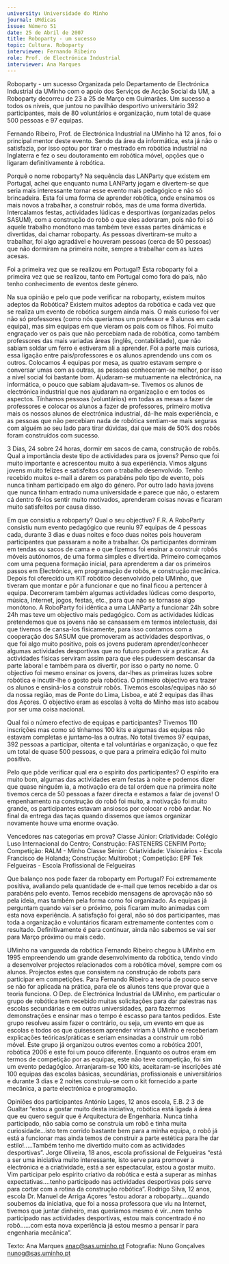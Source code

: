 ```yaml
---
university: Universidade do Minho
journal: UMdicas
issue: Número 51
date: 25 de Abril de 2007
title: Roboparty - um sucesso
topic: Cultura. Roboparty
interviewee: Fernando Ribeiro
role: Prof. de Electrónica Industrial
interviewer: Ana Marques
---
```




Roboparty - um sucesso
Organizada pelo Departamento de Electrónica Industrial da UMinho com o apoio dos Serviços de Acção Social da UM, a
Roboparty decorreu de 23 a 25 de Março em Guimarães. Um sucesso a todos os níveis, que juntou no pavilhão desportivo
universitário 392 participantes, mais de 80 voluntários e organização, num total de quase 500 pessoas e 97 equipas.


Fernando Ribeiro, Prof. de Electrónica Industrial
na UMinho há 12 anos, foi o principal mentor
deste evento. Sendo da área da informática, esta
já não o satisfazia, por isso optou por tirar o
mestrado em robótica industrial na Inglaterra e
fez o seu doutoramento em robótica móvel,
opções que o ligaram definitivamente à robótica.


Porquê o nome roboparty? 
Na sequência das
LANParty que existem em Portugal, achei que
enquanto numa LANParty jogam e divertem-se que
seria mais interessante tornar esse evento mais
pedagógico e não só brincadeira. Esta foi uma forma
de aprender robótica, onde ensinamos os mais
novos a trabalhar, a construir robôs, mas de uma
forma divertida. Intercalamos festas, actividades
lúdicas e desportivas (organizadas pelos SASUM),
com a construção do robô o que eles adoraram, pois
não foi só aquele trabalho monótono mas também
teve essas partes dinâmicas e divertidas, dai chamar
roboparty.
As pessoas divertiram-se muito a trabalhar, foi algo
agradável e houveram pessoas (cerca de 50
pessoas) que não dormiram na primeira noite,
sempre a trabalhar com as luzes acesas.


Foi a primeira vez que se realizou em Portugal?
Esta roboparty foi a primeira vez que se realizou,
tanto em Portugal como fora do país, não tenho
conhecimento de eventos deste género.


Na sua opinião e pelo que pode verificar na
roboparty, existem muitos adeptos da Robótica?
Existem muitos adeptos da robótica e cada vez que
se realiza um evento de robótica surgem ainda mais.
O mais curioso foi ver não só professores (como nós
queríamos um professor e 3 alunos em cada equipa),
mas sim equipas em que vieram os pais com os
filhos. Foi muito engraçado ver os pais que não
percebiam nada de robótica, como também
professores das mais variadas áreas (inglês,
contabilidade), que não sabiam soldar um ferro e
estiveram ali a aprender. Foi a parte mais curiosa,
essa ligação entre pais/professores e os alunos
aprendendo uns com os outros.
Colocamos 4 equipas por mesa, as quatro estavam
sempre o conversar umas com as outras, as pessoas
conheceram-se melhor, por isso a nível social foi
bastante bom. Ajudaram-se mutuamente na
electrónica, na informática, o pouco que sabiam
ajudavam-se. Tivemos os alunos de electrónica
industrial que nos ajudaram na organização e em
todos os aspectos. Tínhamos pessoas (voluntários)
em todas as mesas a fazer de professores e colocar
os alunos a fazer de professores, primeiro motiva
mais os nossos alunos de electrónica industrial, dá-lhe mais experiência, e as pessoas que não percebiam nada de robótica sentiam-se mais
seguras com alguém ao seu lado para tirar dúvidas,
dai que mais de 50% dos robôs foram construídos
com sucesso.


3 Dias, 24 sobre 24 horas, dormir em sacos de
cama, construção de robôs. Qual a importância
deste tipo de actividades para os jovens?
Penso que foi muito importante e acrescentou muito
à sua experiência. Vimos alguns jovens muito felizes
e satisfeitos com o trabalho desenvolvido. Tenho
recebido muitos e-mail a darem os parabéns pelo
tipo de evento, pois nunca tinham participado em
algo do género. Por outro lado havia jovens que
nunca tinham entrado numa universidade e parece
que não, o estarem cá dentro fê-los sentir muito
motivados, aprenderam coisas novas e ficaram
muito satisfeitos por causa disso.


Em que consistiu a roboparty? Qual o seu
objectivo?
F.R. A RoboParty consistiu num evento pedagógico
que reuniu 97 equipas de 4 pessoas cada, durante 3
dias e duas noites e foco duas noites pois houveram
participantes que passaram a noite a trabalhar. Os
participantes dormiram em tendas ou sacos de cama
e o que fizemos foi ensinar a construir robôs móveis
autónomos, de uma forma simples e divertida.
Primeiro começamos com uma pequena formação
inicial, para aprenderem a dar os primeiros passos
em Electrónica, em programação de robôs, e
construção mecânica. Depois foi oferecido um KIT
robótico desenvolvido pela UMinho, que tiveram que
montar e pôr a funcionar e que no final ficou a
pertencer à equipa. Decorreram também algumas
actividades lúdicas como desporto, música, Internet,
jogos, festas, etc., para que não se tornasse algo
monótono. A RoboParty foi idêntica a uma LANParty
a funcionar 24h sobre 24h mas teve um objectivo
mais pedagógico.
Com as actividades lúdicas pretendemos que os
jovens não se cansassem em termos intelectuais, dai
que tivemos de cansa-los fisicamente, para isso
contamos com a cooperação dos SASUM que
promoveram as actividades desportivas, o que foi
algo muito positivo, pois os jovens puderam
aprender/conhecer algumas actividades desportivas
que no futuro podem vir a praticar. As actividades
físicas serviram assim para que eles pudessem
descansar da parte laboral e também para os divertir,
por isso o party no nome.
O objectivo foi mesmo ensinar os jovens, dar-lhes as
primeiras luzes sobre robótica e incutir-lhe o gosto
pela robótica. O primeiro objectivo era trazer os
alunos e ensiná-los a construir robôs. Tivemos
escolas/equipas não só da nossa região, mas de
Ponte do Lima, Lisboa, e até 2 equipas das ilhas dos
Açores. O objectivo eram as escolas à volta do Minho
mas isto acabou por ser uma coisa nacional.


Qual foi o número efectivo de equipas e
participantes?
Tivemos 110 inscrições mas como só tínhamos 100
kits e algumas das equipas não estavam completas e
juntamo-las a outras. No total tivemos 97 equipas,
392 pessoas a participar, oitenta e tal voluntárias e
organização, o que fez um total de quase 500
pessoas, o que para a primeira edição foi muito
positivo.


Pelo que pôde verificar qual era o espírito dos
participantes?
O espírito era muito bom, algumas das actividades
eram festas à noite e podemos dizer que quase
ninguém ia, a motivação era de tal ordem que na
primeira noite tivemos cerca de 50 pessoas a fazer
directa e estamos a falar de jovens! O
empenhamento na construção do robô foi muito, a
motivação foi muito grande, os participantes
estavam ansiosos por colocar o robô andar. No final
da entrega das taças quando dissemos que íamos
organizar novamente houve uma enorme ovação.


Vencedores nas categorias em prova?
Classe Júnior: Criatividade: Colégio Luso
Internacional do Centro; Construção: FASTENERS CENFIM Porto; Competição: RALM - Minho
Classe Sénior: Criatividade: Visionários - Escola
Francisco de Holanda; Construção: Multirobot ;
Competição: EPF Tek Felgueiras - Escola
Profissional de Felgueiras


Que balanço nos pode fazer da roboparty em
Portugal?
Foi extremamente positiva, avaliando pela
quantidade de e-mail que temos recebido a dar os
parabéns pelo evento. Temos recebido mensagens
de aprovação não só pela ideia, mas também pela
forma como foi organizado. As equipas já perguntam
quando vai ser o próximo, pois ficaram muito
animadas com esta nova experiência.
A satisfação foi geral, não só dos participantes, mas
toda a organização e voluntários ficaram
extremamente contentes com o resultado.
Definitivamente é para continuar, ainda não
sabemos se vai ser para Março próximo ou mais
cedo.


UMinho na vanguarda da robótica
Fernando Ribeiro chegou à UMinho em 1995
empreendendo um grande desenvolvimento da
robótica, tendo vindo a desenvolver projectos
relacionados com a robótica móvel, sempre
com os alunos. Projectos estes que consistem
na construção de robots para participar em
competições. Para Fernando Ribeiro a teoria de
pouco serve se não for aplicada na prática, para
ele os alunos tens que provar que a teoria
funciona.
O Dep. de Electrónica Industrial da UMinho, em
particular o grupo de robótica tem recebido
muitas solicitações para dar palestras nas
escolas secundárias e em outras
universidades, para fazermos demonstrações e
ensinar mas o tempo é escasso para tantos
pedidos.
Este grupo resolveu assim fazer o contrário, ou
seja, um evento em que as escolas e todos os
que quisessem aprender viriam à UMinho e
receberiam explicações teóricas/práticas e
seriam ensinadas a construir um robô móvel.
Este grupo já organizou outros eventos como a
robótica 2001, robótica 2006 e este foi um
pouco diferente. Enquanto os outros eram em
termos de competição por as equipas, este não
teve competição, foi sim um evento
pedagógico. Arranjaram-se 100 kits, aceitaram-se inscrições até 100 equipas das escolas
básicas, secundárias, profissionais e
universitários e durante 3 dias e 2 noites
construiu-se com o kit fornecido a parte
mecânica, a parte electrónica e programação.


Opiniões dos participantes
António Lages, 12 anos escola, E.B. 2 3 de
Gualtar “estou a gostar muito desta iniciativa,
robótica está ligada à área que eu quero seguir que é
Arquitectura de Engenharia. Nunca tinha
participado, não sabia como se construía um robô e
tinha muita curiosidade...isto tem corrido bastante
bem para a minha equipa, o robô já está a funcionar
mas ainda temos de construir a parte estética para
lhe dar estilo!..…Também tenho me divertido muito
com as actividades desportivas”.
Jorge Oliveira, 18 anos, escola profissional de
Felgueiras “está a ser uma iniciativa muito
interessante, isto serve para promover a electrónica
e a criatividade, está a ser espectacular, estou a
gostar muito. Vim participar pelo espírito criativo da
robótica e está a superar as minhas
expectativas….tenho participado nas actividades
desportivas pois serve para cortar com a rotina da
construção robótica”.
Rodrigo Silva, 12 anos, escola Dr. Manuel de
Arriga Açores “estou adorar a roboparty….quando
soubemos da iniciativa, que foi a nossa professora
que viu na Internet, tivemos que juntar dinheiro, mas
queríamos mesmo é vir…nem tenho participado nas
actividades desportivas, estou mais concentrado é
no robô……com esta nova experiência já estou
mesmo a pensar ir para engenharia mecânica”.


Texto: Ana Marques
anac@sas.uminho.pt
Fotografia: Nuno Gonçalves
nunog@sas.uminho.pt